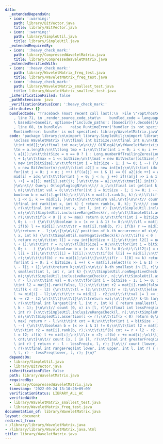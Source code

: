 ```yaml
---
data:
  _extendedDependsOn:
  - icon: ':warning:'
    path: library/BitVector.java
    title: library/BitVector.java
  - icon: ':warning:'
    path: library/SimpleUtil.java
    title: library/SimpleUtil.java
  _extendedRequiredBy:
  - icon: ':heavy_check_mark:'
    path: library/CompressedWaveletMatrix.java
    title: library/CompressedWaveletMatrix.java
  _extendedVerifiedWith:
  - icon: ':heavy_check_mark:'
    path: library/WaveletMatrix_freq_test.java
    title: library/WaveletMatrix_freq_test.java
  - icon: ':heavy_check_mark:'
    path: library/WaveletMatrix_smallest_test.java
    title: library/WaveletMatrix_smallest_test.java
  _isVerificationFailed: false
  _pathExtension: java
  _verificationStatusIcon: ':heavy_check_mark:'
  attributes: {}
  bundledCode: "Traceback (most recent call last):\n  File \"/opt/hostedtoolcache/Python/3.10.6/x64/lib/python3.10/site-packages/onlinejudge_verify/documentation/build.py\"\
    , line 71, in _render_source_code_stat\n    bundled_code = language.bundle(stat.path,\
    \ basedir=basedir, options={'include_paths': [basedir]}).decode()\n  File \"/opt/hostedtoolcache/Python/3.10.6/x64/lib/python3.10/site-packages/onlinejudge_verify/languages/user_defined.py\"\
    , line 68, in bundle\n    raise RuntimeError('bundler is not specified: {}'.format(str(path)))\n\
    RuntimeError: bundler is not specified: library/WaveletMatrix.java\n"
  code: "package library;\n\nimport library.SimpleUtil;\nimport library.BitVector;\n\
    \nclass WaveletMatrix {\n\tfinal int bitSize;\n\tfinal int n;\n\tBitVector mat[];\n\
    \tint mid[];\n\tfinal int max;\n\n\t// O(NlogA)\n\tWaveletMatrix(int[] a) {\n\t\
    \tn = a.length;\n\t\tlong tmp = 1;\n\t\tfor(int i = 0; i < n; i ++) tmp = Math.max(tmp,\
    \ a[i]);\n\t\tbitSize = n == 0 ? 1 : Long.numberOfTrailingZeros(Long.highestOneBit(tmp))\
    \ + 1;\n\t\tmax = 1 << bitSize;\n\t\tmat = new BitVector[bitSize];\n\t\tmid =\
    \ new int[bitSize];\n\t\tfor(int i = bitSize - 1; i >= 0; i --) {\n\t\t\tmat[i]\
    \ = new BitVector(n);\n\t\t\tint a2[] = new int[n];\n\t\t\tint idx = 0;\n\t\t\t\
    for(int j = 0; j < n; j ++) if((a[j] >> i & 1) == 0) a2[idx ++] = a[j];\n\t\t\t\
    mid[i] = idx;\n\t\t\tfor(int j = 0; j < n; j ++) if((a[j] >> i & 1) != 0) { a2[idx\
    \ ++] = a[j]; mat[i].set(j); }\n\t\t\ta = a2;\n\t\t\tmat[i].init();\n\t\t}\n\t\
    }\n\n\t// Query: O(logVloglogN)\n\n\t// a_i\n\tfinal int get(int k) {\n\t\tSimpleUtil.rangeCheck(k,\
    \ n);\n\t\tint val = 0;\n\t\tfor(int i = bitSize - 1; i >= 0; i --) {\n\t\t\t\
    boolean b = mat[i].get(k);\n\t\t\tk = mat[i].rank(b, k);\n\t\t\tif(b) { val |=\
    \ 1 << i; k += mid[i]; }\n\t\t}\n\t\treturn val;\n\t}\n\n\t// count x in [0, k)\n\
    \tfinal int rank(int x, int k) { return rank(x, 0, k); }\n\t// count x in [l,\
    \ r)\n\tfinal int rank(int x, int l, int r) {\n\t\tSimpleUtil.inclusiveRangeCheck(l,\
    \ n);\n\t\tSimpleUtil.inclusiveRangeCheck(r, n);\n\t\tSimpleUtil.assertion(l <=\
    \ r);\n\t\tif(x < 0 || x >= max) return 0;\n\t\tfor(int i = bitSize - 1; i >=\
    \ 0; i --) {\n\t\t\tboolean b = (x >> i & 1) != 0;\n\t\t\tl = mat[i].rank(b, l);\
    \ if(b) l += mid[i];\n\t\t\tr = mat[i].rank(b, r); if(b) r += mid[i];\n\t\t}\n\
    \t\treturn r - l;\n\t}\n\n\t// position of k-th occurrence of x\n\tfinal int select(int\
    \ x, int k) {\n\t\tSimpleUtil.nonNegativeCheck(k);\n\t\tif(x < 0 || x >= max)\
    \ return n;\n\t\tint l[] = new int[bitSize + 1];\n\t\tint l2[] = new int[bitSize\
    \ + 1];\n\t\tint r = n;\n\t\tl[bitSize] = 0;\n\t\tfor(int i = bitSize - 1; i >=\
    \ 0; i --) {\n\t\t\tboolean b = (x >> i & 1) != 0;\n\t\t\tl2[i] = mat[i].rank(b,\
    \ l[i + 1]);\n\t\t\tl[i] = l2[i];\n\t\t\tif(b) l[i] += mid[i];\n\t\t\tr = mat[i].rank(b,\
    \ r);\n\t\t\tif(b) r += mid[i];\n\t\t}\n\t\tif(r - l[0] <= k) return n;\n\t\t\
    for(int i = 0; i < bitSize; i ++) k = mat[i].select((x >> i & 1) != 0, k + l2[i])\
    \ - l[i + 1];\n\t\treturn k;\n\t}\n\n\t// k-th smallest in [l, r)\n\tfinal int\
    \ smallest(int l, int r, int k) {\n\t\tSimpleUtil.nonNegativeCheck(k);\n\t\tSimpleUtil.rangeCheck(l,\
    \ n);\n\t\tSimpleUtil.inclusiveRangeCheck(r, n);\n\t\tSimpleUtil.assertion(k <\
    \ r - l);\n\t\tint val = 0;\n\t\tfor(int i = bitSize - 1; i >= 0; i --) {\n\t\t\
    \tint l2 = mat[i].rank(false, l);\n\t\t\tint r2 = mat[i].rank(false, r);\n\t\t\
    \tif(k < r2 - l2) {\n\t\t\t\tl = l2;\n\t\t\t\tr = r2;\n\t\t\t}else {\n\t\t\t\t\
    l += mid[i] - l2;\n\t\t\t\tr += mid[i] - r2;\n\t\t\t\tval |= 1 << i;\n\t\t\t\t\
    k -= r2 - l2;\n\t\t\t}\n\t\t}\n\t\treturn val;\n\t}\n\t// k-th largest in [l,\
    \ r)\n\tfinal int largest(int l, int r, int k) { return smallest(l, r, r - l -\
    \ k - 1); }\n\n\t// count [0, x) in [l, r)\n\tfinal int lessFreq(int x, int l,\
    \ int r) {\n\t\tSimpleUtil.inclusiveRangeCheck(l, n);\n\t\tSimpleUtil.inclusiveRangeCheck(r,\
    \ n);\n\t\tSimpleUtil.assertion(l <= r);\n\t\tif(x < 0) return 0;\n\t\tif(x >=\
    \ max) return r - l;\n\t\tint cnt = 0;\n\t\tfor(int i = bitSize - 1; i >= 0; i\
    \ --) {\n\t\t\tboolean b = (x >> i & 1) != 0;\n\t\t\tint l2 = mat[i].rank(b, l);\n\
    \t\t\tint r2 = mat[i].rank(b, r);\n\t\t\tif(b) cnt += r + l2 - r2 - l;\n\t\t\t\
    l = l2; if(b) l += mid[i];\n\t\t\tr = r2; if(b) r += mid[i];\n\t\t}\n\t\treturn\
    \ cnt;\n\t}\n\t// count [x, ) in [l, r)\n\tfinal int greaterFreq(int x, int l,\
    \ int r) { return r - l - lessFreq(x, l, r); }\n\t// count [lower, upper) in [l,\
    \ r)\n\tfinal int rangeFreq(int lower, int upper, int l, int r) { return lessFreq(upper,\
    \ l, r) - lessFreq(lower, l, r); }\n}"
  dependsOn:
  - library/SimpleUtil.java
  - library/BitVector.java
  isVerificationFile: false
  path: library/WaveletMatrix.java
  requiredBy:
  - library/CompressedWaveletMatrix.java
  timestamp: '2022-09-24 13:10:26+09:00'
  verificationStatus: LIBRARY_ALL_AC
  verifiedWith:
  - library/WaveletMatrix_smallest_test.java
  - library/WaveletMatrix_freq_test.java
documentation_of: library/WaveletMatrix.java
layout: document
redirect_from:
- /library/library/WaveletMatrix.java
- /library/library/WaveletMatrix.java.html
title: library/WaveletMatrix.java
---
```

